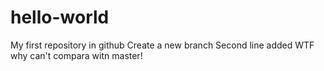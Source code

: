 # hello-world
My first repository in github
Create a new branch 
Second line added
WTF why can't compara witn master!
